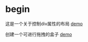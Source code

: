 # begin 
这是一个关于控制div属性的布局
 [demo](https://chundaodao.github.io/begin/Mytext/01.html) 
 
 创建一个可进行拖拽的盒子
[demo](https://github.com/chundaodao/begin/blob/master/Mytext/index.html)
